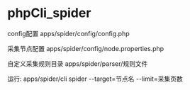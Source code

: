 phpCli_spider
=============

config配置
apps/spider/config/config.php

采集节点配置
apps/spider/config/node.properties.php

自定义采集规则目录
apps/spider/parser/规则文件


运行:
apps/spider/cli spider --target=节点名 --limit=采集页数